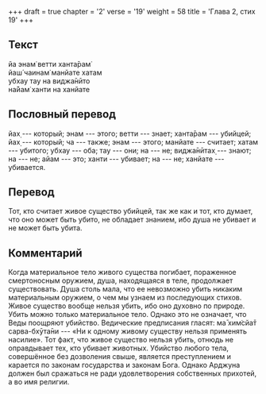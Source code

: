 +++
draft = true
chapter = '2'
verse = '19'
weight = 58
title = 'Глава 2, стих 19'
+++
## Текст

йа энам̇ ветти ханта̄рам̇  
йаш́ чаинам̇ манйате хатам  
убхау тау на виджа̄нӣто  
на̄йам̇ ханти на ханйате

## Пословный перевод

йах̣ --- который; энам --- этого; ветти --- знает; ханта̄рам --- убийцей;
йах̣ --- который; ча --- также; энам --- этого; манйате --- считает;
хатам --- убитого; убхау --- оба; тау --- они; на --- не; виджа̄нӣтах̣ ---
знают; на --- не; айам --- это; ханти --- убивает; на --- не; ханйате
--- убивается.

## Перевод

Тот, кто считает живое существо убийцей, так же как и тот, кто думает,
что оно может быть убито, не обладает знанием, ибо душа не убивает и не
может быть убита.

## Комментарий

Когда материальное тело живого существа погибает, пораженное
смертоносным оружием, душа, находящаяся в теле, продолжает существовать.
Душа столь мала, что ее невозможно убить никаким материальным оружием, о
чем мы узнаем из последующих стихов. Живое существо вообще нельзя убить,
ибо оно духовно по природе. Убить можно только материальное тело. Однако
это не означает, что Веды поощряют убийство. Ведические предписания
гласят: ма̄ хим̇сйа̄т сарва-бхӯта̄ни --- «Ни к одному живому существу нельзя
применять насилие». Тот факт, что живое существо нельзя убить, отнюдь не
оправдывает тех, кто убивает животных. Убийство любого тела, совершённое
без дозволения свыше, является преступлением и карается по законам
государства и законам Бога. Однако Арджуна должен был сражаться не ради
удовлетворения собственных прихотей, а во имя религии.
